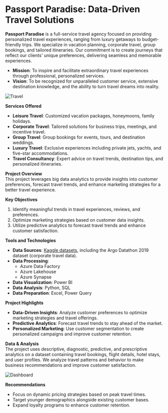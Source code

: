 # Passport Paradise: Data-Driven Travel Solutions

 
**Passport Paradise** is a full-service travel agency focused on providing personalized travel experiences, ranging from luxury getaways to budget-friendly trips. We specialize in vacation planning, corporate travel, group bookings, and tailored itineraries. Our commitment is to create journeys that reflect our clients' unique preferences, delivering seamless and memorable experiences.

- **Mission**: To inspire and facilitate extraordinary travel experiences through professional, personalized services.
- **Vision**: To be recognized for unparalleled customer service, extensive destination knowledge, and the ability to turn travel dreams into reality.

![Travel](travel.jpeg)

**Services Offered**  
- **Leisure Travel**: Customized vacation packages, honeymoons, family holidays.
- **Corporate Travel**: Tailored solutions for business trips, meetings, and incentive travel.
- **Group Travel**: Group bookings for events, tours, and destination weddings.
- **Luxury Travel**: Exclusive experiences including private jets, yachts, and five-star accommodations.
- **Travel Consultancy**: Expert advice on travel trends, destination tips, and personalized itineraries.

**Project Overview**  
This project leverages big data analytics to provide insights into customer preferences, forecast travel trends, and enhance marketing strategies for a better travel experience.

**Key Objectives**  
1. Identify meaningful trends in travel experiences, reviews, and preferences.
2. Optimize marketing strategies based on customer data insights.
3. Utilize predictive analytics to forecast travel trends and enhance customer satisfaction.

**Tools and Technologies**  
- **Data Sources**: [Kaggle datasets](https://www.kaggle.com/datasets/leomauro/argodatathon2019), including the Argo Datathon 2019 dataset (corporate travel data).
- **Data Processing**:
   - Azure Data Factory
   - Azure Lakehouse
   - Azure Synapse
- **Data Visualization**: Power BI
- **Data Analysis**: Python, SQL
- **Data Preparation**: Excel, Power Query

**Project Highlights**  
- **Data-Driven Insights**: Analyze customer preferences to optimize marketing strategies and travel offerings.
- **Predictive Analytics**: Forecast travel trends to stay ahead of the market.
- **Personalized Marketing**: Use customer segmentation to create personalized campaigns and improve customer retention.

**Data & Analysis**  
The project uses descriptive, diagnostic, predictive, and prescriptive analytics on a dataset containing travel bookings, flight details, hotel stays, and user profiles. We analyze travel patterns and behavior to make business recommendations and improve customer satisfaction.

![Dashboard](Dashboardproject.png)

**Recommendations**
- Focus on dynamic pricing strategies based on peak travel times.
- Target younger demographics alongside existing customer bases.
- Expand loyalty programs to enhance customer retention.
